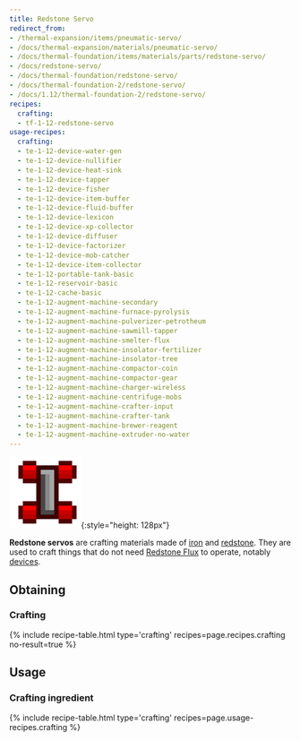 ```yaml
---
title: Redstone Servo
redirect_from:
- /thermal-expansion/items/pneumatic-servo/
- /docs/thermal-expansion/materials/pneumatic-servo/
- /docs/thermal-foundation/items/materials/parts/redstone-servo/
- /docs/redstone-servo/
- /docs/thermal-foundation/redstone-servo/
- /docs/thermal-foundation-2/redstone-servo/
- /docs/1.12/thermal-foundation-2/redstone-servo/
recipes:
  crafting:
  - tf-1-12-redstone-servo
usage-recipes:
  crafting:
  - te-1-12-device-water-gen
  - te-1-12-device-nullifier
  - te-1-12-device-heat-sink
  - te-1-12-device-tapper
  - te-1-12-device-fisher
  - te-1-12-device-item-buffer
  - te-1-12-device-fluid-buffer
  - te-1-12-device-lexicon
  - te-1-12-device-xp-collector
  - te-1-12-device-diffuser
  - te-1-12-device-factorizer
  - te-1-12-device-mob-catcher
  - te-1-12-device-item-collector
  - te-1-12-portable-tank-basic
  - te-1-12-reservoir-basic
  - te-1-12-cache-basic
  - te-1-12-augment-machine-secondary
  - te-1-12-augment-machine-furnace-pyrolysis
  - te-1-12-augment-machine-pulverizer-petrotheum
  - te-1-12-augment-machine-sawmill-tapper
  - te-1-12-augment-machine-smelter-flux
  - te-1-12-augment-machine-insolator-fertilizer
  - te-1-12-augment-machine-insolator-tree
  - te-1-12-augment-machine-compactor-coin
  - te-1-12-augment-machine-compactor-gear
  - te-1-12-augment-machine-charger-wireless
  - te-1-12-augment-machine-centrifuge-mobs
  - te-1-12-augment-machine-crafter-input
  - te-1-12-augment-machine-crafter-tank
  - te-1-12-augment-machine-brewer-reagent
  - te-1-12-augment-machine-extruder-no-water
---
```


![Redstone servo](/assets/images/thermal-foundation-2/redstone-servo.png){:style="height: 128px"}


**Redstone servos** are crafting materials made of
[iron](https://minecraft.gamepedia.com/Iron_Ingot) and
[redstone](https://minecraft.gamepedia.com/Redstone). They are used to craft
things that do not need [Redstone Flux](../../../redstone-flux/) to operate,
notably [devices](../../thermal-expansion/devices/).


Obtaining
---------

### Crafting
{% include recipe-table.html type='crafting' recipes=page.recipes.crafting no-result=true %}


Usage
-----

### Crafting ingredient
{% include recipe-table.html type='crafting' recipes=page.usage-recipes.crafting %}
